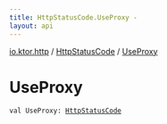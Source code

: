 ```yaml
---
title: HttpStatusCode.UseProxy - 
layout: api
---
```


<div class='api-docs-breadcrumbs'><a href="../index.html">io.ktor.http</a> / <a href="index.html">HttpStatusCode</a> / <a href="./-use-proxy.html">UseProxy</a></div>

# UseProxy

<div class="signature"><code><span class="keyword">val </span><span class="identifier">UseProxy</span><span class="symbol">: </span><a href="index.html"><span class="identifier">HttpStatusCode</span></a></code></div>
